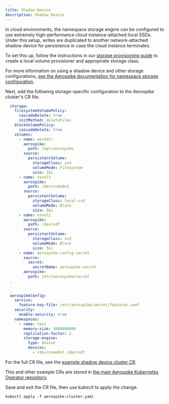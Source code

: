 ```yaml
---
title: Shadow Device
description: Shadow Device
---
```


In cloud environments, the namespace storage engine can be configured to use extremely high-performance cloud instance-attached local SSDs. Under this setup, writes are duplicated to another network-attached shadow device for persistence in case the cloud instance terminates.

To set this up, follow the instructions in our [storage provisioning guide](Storage-provisioning.md) to create a local volume provisioner and appropriate storage class.

For more information on using a shadow device and other storage configurations, [see the Aerospike documentation for namespace storage configuration](https://docs.aerospike.com/docs/operations/configure/namespace/storage/index.html).

Next, add the following storage-specific configuration to the Aerospike cluster's CR file.

```yaml
  storage:
    filesystemVolumePolicy:
      cascadeDelete: true
      initMethod: deleteFiles
    blockVolumePolicy:
      cascadeDelete: true
    volumes:
      - name: workdir
        aerospike:
          path: /opt/aerospike
        source:
          persistentVolume:
            storageClass: ssd
            volumeMode: Filesystem
            size: 1Gi
      - name: nsvol1
        aerospike:
          path: /dev/nvme0n1
        source:
          persistentVolume:
            storageClass: local-ssd
            volumeMode: Block
            size: 5Gi
      - name: nsvol2
        aerospike:
          path: /dev/sdf
        source:
          persistentVolume:
            storageClass: ssd
            volumeMode: Block
            size: 5Gi
      - name: aerospike-config-secret
        source:
          secret:
            secretName: aerospike-secret
        aerospike:
          path: /etc/aerospike/secret
  .
  .
  .
  aerospikeConfig:
    service:
      feature-key-file: /etc/aerospike/secret/features.conf
    security:
      enable-security: true
    namespaces:
      - name: test
        memory-size: 3000000000
        replication-factor: 2
        storage-engine:
          type: device
          devices:
            - /dev/nvme0n1 /dev/sdf
```

For the full CR file, see the [example shadow device cluster CR](https://github.com/aerospike/aerospike-kubernetes-operator/blob/master/config/samples/shadow_device_cluster_cr.yaml).

This and other example CRs are stored in [the main Aerospike Kubernetes Operator repository](https://github.com/aerospike/aerospike-kubernetes-operator/tree/master/config/samples).

Save and exit the CR file, then use kubectl to apply the change.

```shell
kubectl apply -f aerospike-cluster.yaml
```
